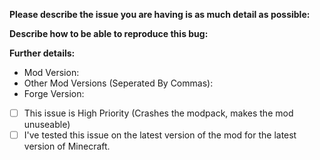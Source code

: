 <!-- 
  Please ensure that when submitting a bug report that you are using a version above 1.8.9. 
    1.7.10 is no longer supported. 
  If you need help with installation or usage, please contact us on our Discord instead.
  Only submit issues if they are an issue with the mod itself. If it's a technic launcher issue, 
    please use the Technic discord and the likewise for other platforms.
-->
**Please describe the issue you are having is as much detail as possible:**


**Describe how to be able to reproduce this bug:**


<!--
  Please include the mod version and the forge version before submitting an issue. 
    This helps us identify if mods are platform specific.
  Example:
    Mod Version: 7.0.0-b1
    Other Mod Versions: 7.0.0-b2, 7.0.0-b3
    Forge Version: 1.12.2-14.23.1.2582
-->
**Further details:**
- Mod Version:
- Other Mod Versions (Seperated By Commas): 
- Forge Version: 
<!--
  If any of the below apply to you, please check the checkboxes by changing the [ ] to an [x].
  Please do not edit the text after the checkbox.
  It's not a requirement to test your bug in the latest version of the mod, but if possible please
    do so, as it helps us identify issues in other versions aswell.
-->
- [ ] This issue is High Priority (Crashes the modpack, makes the mod unuseable)
- [ ] I've tested this issue on the latest version of the mod for the latest version of Minecraft.
